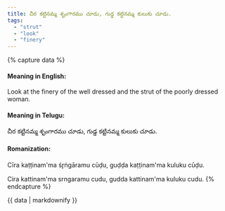 ```yaml
---
title: చీర కట్టినమ్మ శృంగారము చూడు, గుడ్డ కట్టినమ్మ కులుకు చూడు.
tags:
  - "strut"
  - "look"
  - "finery"
---
```


{% capture data %}
#### Meaning in English:
Look at the finery of the well dressed and the strut of the poorly dressed woman.

#### Meaning in Telugu:
చీర కట్టినమ్మ శృంగారము చూడు, గుడ్డ కట్టినమ్మ కులుకు చూడు.

#### Romanization:
Cīra kaṭṭinam'ma śr̥ṅgāramu cūḍu, guḍḍa kaṭṭinam'ma kuluku cūḍu.

Cira kattinam'ma srngaramu cudu, gudda kattinam'ma kuluku cudu.
{% endcapture %}

{{ data | markdownify }}

